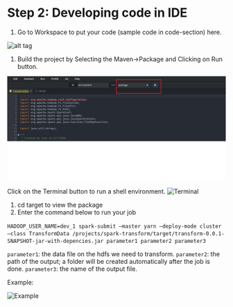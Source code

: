 # Step 2: Developing code in IDE
1. Go to Workspace to put your code (sample code in code-section) here.


![alt tag](https://github.com/CiscoDevNet/data-dev-learning-labs/blob/master/labs/net-data-ingest-trans/assets/images/ide1.png?raw=true)

1. Build the project by Selecting the Maven->Package and Clicking on Run button.

![alt tag](https://github.com/prakdutt/data-dev-learning-labs/blob/master/labs/net-data-ingest-trans/assets/images/mavenbuild.png?raw=true)


Click on the Terminal button to run a shell environment.
![Terminal](/posts/files/net-data-ingest-trans/assets/images/ide2.png)

1. cd target to view the package
1. Enter the command below to run your job

`HADOOP_USER_NAME=dev_1 spark-submit –master yarn –deploy-mode cluster –class TransformData /projects/spark-transform/target/transform-0.0.1-SNAPSHOT-jar-with-depencies.jar parameter1 parameter2 parameter3`

`parameter1`: the data file on the hdfs we need to transform.
`parameter2`: the path of the output; a folder will be created automatically after the job is done.
`parameter3`: the name of the output file.

Example:

![Example](/posts/files/net-data-ingest-trans/assets/images/output1.png)
